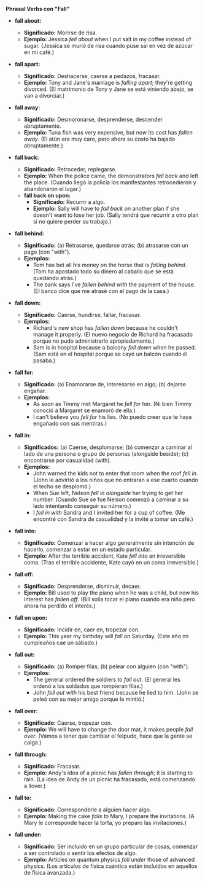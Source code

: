 

**Phrasal Verbs con "Fall"**

*   **fall about:**
    *   **Significado:** Morirse de risa.
    *   **Ejemplo:** Jessica *fell about* when I put salt in my coffee instead of sugar. (Jessica se murió de risa cuando puse sal en vez de azúcar en mi café.)

*   **fall apart:**
    *   **Significado:** Deshacerse, caerse a pedazos, fracasar.
    *   **Ejemplo:** Tony and Jane's marriage is *falling apart*; they're getting divorced. (El matrimonio de Tony y Jane se está viniendo abajo, se van a divorciar.)

*   **fall away:**
    *   **Significado:** Desmoronarse, desprenderse, descender abruptamente.
    *   **Ejemplo:** Tuna fish was very expensive, but now its cost has *fallen away*. (El atún era muy caro, pero ahora su costo ha bajado abruptamente.)

*   **fall back:**
    *   **Significado:** Retroceder, replegarse.
    *   **Ejemplo:** When the police came, the demonstrators *fell back* and left the place. (Cuando llegó la policía los manifestantes retrocedieron y abandonaron el lugar.)
    *   **fall back on upon:**
        *   **Significado:** Recurrir a algo.
        *   **Ejemplo:** Sally will have to *fall back on* another plan if she doesn't want to lose her job. (Sally tendrá que recurrir a otro plan si no quiere perder su trabajo.)

*   **fall behind:**
    *   **Significado:** (a) Retrasarse, quedarse atrás; (b) atrasarse con un pago (con "with").
    *   **Ejemplos:**
        *   Tom has bet all his money on the horse that is *falling behind*. (Tom ha apostado todo su dinero al caballo que se está quedando atrás.)
        *   The bank says I've *fallen behind with* the payment of the house. (El banco dice que me atrasé con el pago de la casa.)

*   **fall down:**
    *   **Significado:** Caerse, hundirse, fallar, fracasar.
    *   **Ejemplos:**
        *   Richard's new shop has *fallen down* because he couldn't manage it properly. (El nuevo negocio de Richard ha fracasado porque no pudo administrarlo apropiadamente.)
        *   Sam is in hospital because a balcony *fell down* when he passed. (Sam está en el hospital porque se cayó un balcón cuando él pasaba.)

*   **fall for:**
    *   **Significado:** (a) Enamorarse de, interesarse en algo; (b) dejarse engañar.
    *   **Ejemplos:**
        *   As soon as Timmy met Margaret he *fell for* her. (Ni bien Timmy conoció a Margaret se enamoró de ella.)
        *   I can't believe you *fell for* his lies. (No puedo creer que te haya engañado con sus mentiras.)

*   **fall in:**
    *   **Significados:** (a) Caerse, desplomarse; (b) comenzar a caminar al lado de una persona o grupo de personas (alongside beside); (c) encontrarse por casualidad (with).
    *   **Ejemplos:**
        *   John warned the kids not to enter that room when the roof *fell in*. (John le advirtió a los niños que no entraran a ese cuarto cuando el techo se desplomó.)
        *   When Sue left, Nelson *fell in alongside* her trying to get her number. (Cuando Sue se fue Nelson comenzó a caminar a su lado intentando conseguir su número.)
        *   I *fell in with* Sandra and I invited her for a cup of coffee. (Me encontré con Sandra de casualidad y la invité a tomar un café.)

*   **fall into:**
    *   **Significado:** Comenzar a hacer algo generalmente sin intención de hacerlo, comenzar a estar en un estado particular.
    *   **Ejemplo:** After the terrible accident, Kate *fell into* an irreversible coma. (Tras el terrible accidente, Kate cayó en un coma irreversible.)

*   **fall off:**
    *   **Significado:** Desprenderse, disminuir, decaer.
    *   **Ejemplo:** Bill used to play the piano when he was a child, but now his interest has *fallen off*. (Bill solía tocar el piano cuando era niño pero ahora ha perdido el interés.)

*   **fall on upon:**
    *   **Significado:** Incidir en, caer en, tropezar con.
    *   **Ejemplo:** This year my birthday will *fall on* Saturday. (Este año mi cumpleaños cae un sábado.)

*   **fall out:**
    *   **Significado:** (a) Romper filas; (b) pelear con alguien (con "with").
    *   **Ejemplos:**
        *   The general ordered the soldiers to *fall out*. (El general les ordenó a los soldados que rompieran filas.)
        *   John *fell out with* his best friend because he lied to him. (John se peleó con su mejor amigo porque le mintió.)

*   **fall over:**
    *   **Significado:** Caerse, tropezar con.
    *   **Ejemplo:** We will have to change the door mat, it makes people *fall over*. (Vamos a tener que cambiar el felpudo, hace que la gente se caiga.)

*   **fall through:**
    *   **Significado:** Fracasar.
    *   **Ejemplo:** Andy's idea of a picnic has *fallen through*; it is starting to rain. (La idea de Andy de un picnic ha fracasado, está comenzando a llover.)

*   **fall to:**
    *   **Significado:** Corresponderle a alguien hacer algo.
    *   **Ejemplo:** Making the cake *falls to* Mary, I prepare the invitations. (A Mary le corresponde hacer la torta, yo preparo las invitaciones.)

*   **fall under:**
    *   **Significado:** Ser incluido en un grupo particular de cosas, comenzar a ser controlado o sentir los efectos de algo.
    *   **Ejemplo:** Articles on quantum physics *fall under* those of advanced physics. (Los artículos de física cuántica están incluidos en aquellos de física avanzada.)

